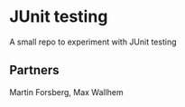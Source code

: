 # JUnit testing
A small repo to experiment with JUnit testing

## Partners
Martin Forsberg, Max Wallhem
